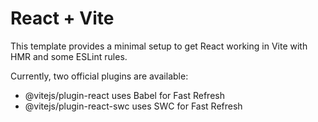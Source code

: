 # React + Vite
This template provides a minimal setup to get React working in Vite with HMR and some ESLint rules.

Currently, two official plugins are available:

+ @vitejs/plugin-react uses Babel for Fast Refresh
+ @vitejs/plugin-react-swc uses SWC for Fast Refresh
